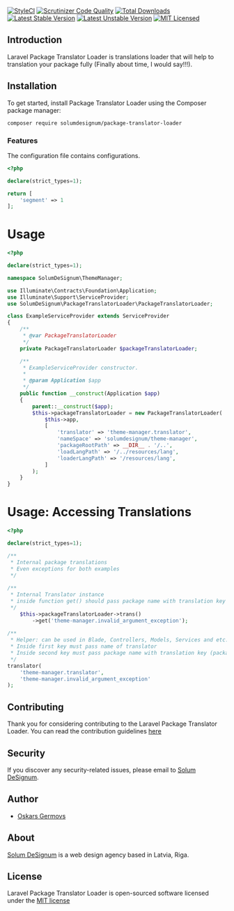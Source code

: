 [![StyleCI](https://github.styleci.io/repos/329452333/shield?branch=master)](https://github.styleci.io/repos/329452333)
[![Scrutinizer Code Quality](https://scrutinizer-ci.com/g/solumdesignum/package-translator-loader/badges/quality-score.png?b=master)](https://scrutinizer-ci.com/g/solumdesignum/package-translator-loader/?branch=master)
[![Total Downloads](https://poser.pugx.org/solumdesignum/package-translator-loader/downloads)](https://packagist.org/packages/solumdesignum/package-translator-loader)
[![Latest Stable Version](https://poser.pugx.org/solumdesignum/package-translator-loader/v/stable)](https://packagist.org/packages/solumdesignum/package-translator-loader)
[![Latest Unstable Version](https://poser.pugx.org/solumdesignum/package-translator-loader/v/unstable)](https://packagist.org/packages/solumdesignum/package-translator-loader)
[![MIT Licensed](https://img.shields.io/badge/license-MIT-brightgreen.svg?style=flat-square)](LICENSE.md)

## Introduction
Laravel Package Translator Loader is translations loader that will help to   
translation your package fully (Finally about time, I would say!!!).


## Installation
To get started, install Package Translator Loader using the Composer package manager:
```shell
composer require solumdesignum/package-translator-loader
```

### Features
The configuration file contains configurations.
```php
<?php

declare(strict_types=1);

return [
    'segment' => 1
];
````

# Usage
```php
<?php

declare(strict_types=1);

namespace SolumDeSignum\ThemeManager;

use Illuminate\Contracts\Foundation\Application;
use Illuminate\Support\ServiceProvider;
use SolumDeSignum\PackageTranslatorLoader\PackageTranslatorLoader;

class ExampleServiceProvider extends ServiceProvider
{
    /**
     * @var PackageTranslatorLoader
     */
    private PackageTranslatorLoader $packageTranslatorLoader;

    /**
     * ExampleServiceProvider constructor.
     *
     * @param Application $app
     */
    public function __construct(Application $app)
    {
        parent::__construct($app);
        $this->packageTranslatorLoader = new PackageTranslatorLoader(
            $this->app,
            [
                'translator' => 'theme-manager.translator',
                'nameSpace' => 'solumdesignum/theme-manager',
                'packageRootPath' => __DIR__ . '/..',
                'loadLangPath' => '/../resources/lang',
                'loaderLangPath' => '/resources/lang',
            ]
        );
    }
}
````

# Usage: Accessing Translations
```php
<?php

declare(strict_types=1);

/**
 * Internal package translations
 * Even exceptions for both examples
 */
 
/**
 * Internal Translator instance
 * inside function get() should pass package name with translation key (package.translation-key)
 */
    $this->packageTranslatorLoader->trans()
        ->get('theme-manager.invalid_argument_exception');
        
/**
 * Helper: can be used in Blade, Controllers, Models, Services and etc...
 * Inside first key must pass name of translator 
 * Inside second key must pass package name with translation key (package.translation-key)
 */
translator(
    'theme-manager.translator',
    'theme-manager.invalid_argument_exception'
);
````

## Contributing
Thank you for considering contributing to the Laravel Package Translator Loader. 
You can read the contribution guidelines [here](contributing.md)

## Security
If you discover any security-related issues, please email to [Solum DeSignum](mailto:oskars_germovs@inbox.lv).

## Author
- [Oskars Germovs](https://github.com/Faks)

## About
[Solum DeSignum](https://solum-designum.eu) is a web design agency based in Latvia, Riga.

## License
Laravel Package Translator Loader is open-sourced software licensed under the [MIT license](license.md)

